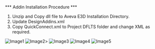 *** Addin Installation Procedure ***
1. Unzip and Copy dll file to Aveva E3D Installation Directory.
2. Update DesignAddins.xml 
3. Copy QuickConnect.xml to Project DFLTS folder and change XML as required.

![Image1](https://github.com/user-attachments/assets/9b8d1f3a-9b92-4cf9-b42f-d7eeec50e630)
![Image2](https://github.com/user-attachments/assets/e9f4e613-01a3-4257-8143-76d2600eeacd)>
![Image3](https://github.com/user-attachments/assets/bbcf5226-2065-46b4-a14f-06948b793598)
![Image4](https://github.com/user-attachments/assets/8d585e5f-3056-4ba6-80a3-323cf43c0368)
![Image5](https://github.com/user-attachments/assets/032f7570-bf6c-4a10-b129-3401185e8439)
